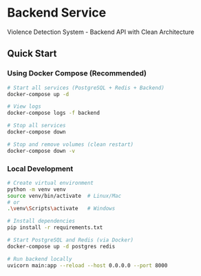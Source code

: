 # Backend Service

Violence Detection System - Backend API with Clean Architecture

## Quick Start

### Using Docker Compose (Recommended)

```bash
# Start all services (PostgreSQL + Redis + Backend)
docker-compose up -d

# View logs
docker-compose logs -f backend

# Stop all services
docker-compose down

# Stop and remove volumes (clean restart)
docker-compose down -v
```

### Local Development

```bash
# Create virtual environment
python -m venv venv
source venv/bin/activate  # Linux/Mac
# or
.\venv\Scripts\activate   # Windows

# Install dependencies
pip install -r requirements.txt

# Start PostgreSQL and Redis (via Docker)
docker-compose up -d postgres redis

# Run backend locally
uvicorn main:app --reload --host 0.0.0.0 --port 8000
```
